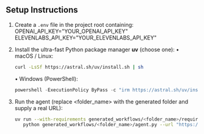 Setup Instructions
------------------
1. Create a `.env` file in the project root containing:
   OPENAI_API_KEY="YOUR_OPENAI_API_KEY"
   ELEVENLABS_API_KEY="YOUR_ELEVENLABS_API_KEY"

2. Install the ultra-fast Python package manager **uv** (choose one):
   • macOS / Linux:
     ```bash
     curl -LsSf https://astral.sh/uv/install.sh | sh
     ```
   • Windows (PowerShell):
     ```powershell
     powershell -ExecutionPolicy ByPass -c "irm https://astral.sh/uv/install.ps1 | iex"
     ```

3. Run the agent (replace <folder_name> with the generated folder and supply a real URL):
   ```bash
   uv run --with-requirements generated_workflows/<folder_name>/requirements.txt --python 3.11 \
      python generated_workflows/<folder_name>/agent.py --url "https://example.com/article"
   ```